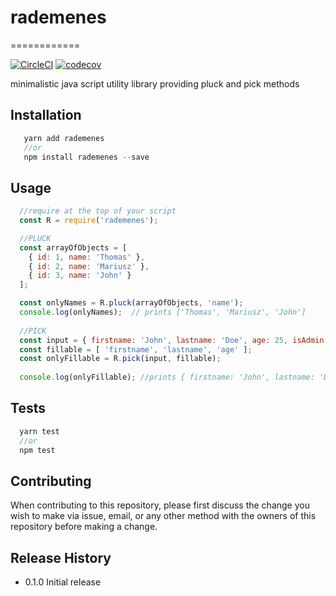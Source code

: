 # rademenes
============

[![CircleCI](https://circleci.com/gh/mariocoski/rademenes.svg?style=svg)](https://circleci.com/gh/mariocoski/rademenes)
[![codecov](https://codecov.io/gh/mariocoski/rademenes/branch/master/graph/badge.svg)](https://codecov.io/gh/mariocoski/rademenes)

minimalistic java script utility library providing pluck and pick methods

## Installation
```javascript
   yarn add rademenes 
   //or
   npm install rademenes --save
```

## Usage
```javascript
  //require at the top of your script
  const R = require('rademenes');

  //PLUCK 
  const arrayOfObjects = [ 
    { id: 1, name: 'Thomas' },
    { id: 2, name: 'Mariusz' },
    { id: 3, name: 'John' } 
  ];  

  const onlyNames = R.pluck(arrayOfObjects, 'name');
  console.log(onlyNames);  // prints ['Thomas', 'Mariusz', 'John']
  
  //PICK
  const input = { firstname: 'John', lastname: 'Doe', age: 25, isAdmin: true };
  const fillable = [ 'firstname', 'lastname', 'age' ];
  const onlyFillable = R.pick(input, fillable);
  
  console.log(onlyFillable); //prints { firstname: 'John', lastname: 'Doe', age: 25 };
```

## Tests
```javascript
  yarn test 
  //or
  npm test
```

## Contributing
When contributing to this repository, please first discuss the 
change you wish to make via issue, email, or any other method 
with the owners of this repository before making a change.

## Release History
* 0.1.0 Initial release
